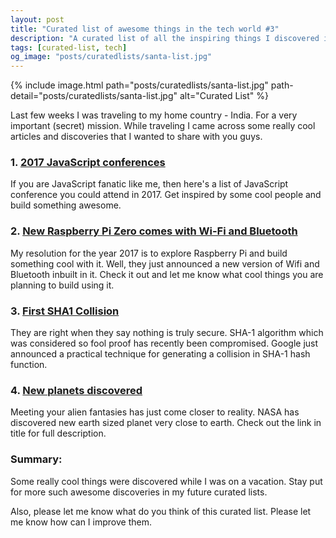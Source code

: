 ```yaml
---
layout: post
title: "Curated list of awesome things in the tech world #3"
description: "A curated list of all the inspiring things I discovered in the tech world this week. It includes great people I met, cool startups I came across and incredible solutions to tech problems I solved."
tags: [curated-list, tech]
og_image: "posts/curatedlists/santa-list.jpg"
---
```


{% include image.html path="posts/curatedlists/santa-list.jpg" path-detail="posts/curatedlists/santa-list.jpg" alt="Curated List" %}

Last few weeks I was traveling to my home country - India. For a very important (secret) mission. While traveling I came across some really cool articles and discoveries that I wanted to share with you guys.

### 1. [2017 JavaScript conferences](https://blog.hellojs.org/2017-javascript-conferences-6cf6ef948570#.i88ugk9pd)
If you are JavaScript fanatic like me, then here's a list of JavaScript conference you could attend in 2017. Get inspired by some cool people and build something awesome.

### 2. [New Raspberry Pi Zero comes with Wi-Fi and Bluetooth](https://arstechnica.com/information-technology/2017/02/new-10-raspberry-pi-zero-comes-with-wi-fi-and-bluetooth/)
My resolution for the year 2017 is to explore Raspberry Pi and build something cool with it. Well, they just announced a new version of Wifi and Bluetooth inbuilt in it. Check it out and let me know what cool things you are planning to build using it.


### 3. [First SHA1 Collision](https://security.googleblog.com/2017/02/announcing-first-sha1-collision.html?utm_source=hackernewsletter&utm_medium=email&utm_term=fav)
They are right when they say nothing is truly secure. SHA-1 algorithm which was considered so fool proof has recently been compromised. Google just announced a practical technique for generating a collision in SHA-1 hash function.


### 4. [New planets discovered](http://www.nature.com/news/these-seven-alien-worlds-could-help-explain-how-planets-form-1.21512?WT.mc_id=TWT_NatureNews&utm_source=hackernewsletter&utm_medium=email&utm_term=fav)
Meeting your alien fantasies has just come closer to reality. NASA has discovered new earth sized planet very close to earth. Check out the link in title for full description.


### Summary:
Some really cool things were discovered while I was on a vacation. Stay put for more such awesome discoveries in my future curated lists.

Also, please let me know what do you think of this curated list. Please let me know how can I improve them.

